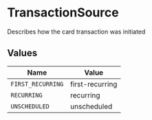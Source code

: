 # TransactionSource

Describes how the card transaction was initiated


## Values

| Name              | Value             |
| ----------------- | ----------------- |
| `FIRST_RECURRING` | first-recurring   |
| `RECURRING`       | recurring         |
| `UNSCHEDULED`     | unscheduled       |